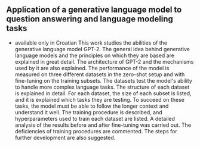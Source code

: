 ## Application of a generative language model to question answering and language modeling tasks
- available only in Croatian
This work studies the abilities of the generative language model GPT-2. The general idea behind generative language models and the principles on which they are based are explained in great detail. The architecture of GPT-2 and the mechanisms used by it are also explained. The performance of the model is measured on three different datasets in the zero-shot setup and with fine-tuning on the training subsets. The datasets test the model's ability to handle more complex language tasks. The structure of each dataset is explained in detail. For each dataset, the size of each subset is listed, and it is explained which tasks they are testing. To succeed on these tasks, the model must be able to follow the longer context and understand it well. The training procedure is described, and hyperparameters used to train each dataset are listed. A detailed analysis of the results before and after fine-tuning was carried out. The deficiencies of training procedures are commented. The steps for further development are also suggested. 
